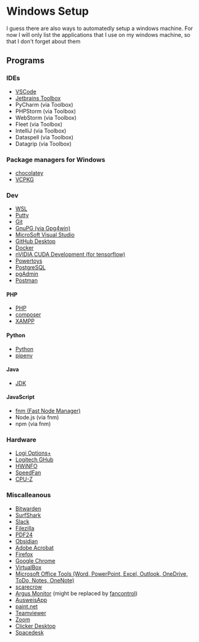 # Windows Setup

I guess there are also ways to automatedly setup a windows machine. For now I will only list the applications that I use on my windows machine, so that I don't forget about them

## Programs

### IDEs

- [VSCode](https://code.visualstudio.com/docs/setup/windows)
- [Jetbrains Toolbox](https://www.jetbrains.com/de-de/lp/toolbox/)
- PyCharm (via Toolbox)
- PHPStorm (via Toolbox)
- WebStorm (via Toolbox)
- Fleet (via Toolbox)
- IntelliJ (via Toolbox)
- Dataspell (via Toolbox)
- Datagrip (via Toolbox)

### Package managers for Windows

- [chocolatey](https://chocolatey.org/install)
- [VCPKG](https://learn.microsoft.com/de-de/vcpkg/get_started/get-started?pivots=shell-cmd)

### Dev

- [WSL](https://learn.microsoft.com/de-de/windows/wsl/install)
- [Putty](https://www.chiark.greenend.org.uk/~sgtatham/putty/latest.html)
- [Git](https://git-scm.com/book/en/v2/Getting-Started-Installing-Git)
- [GnuPG (via Gpg4win)](https://www.gpg4win.de/)
- [MicroSoft Visual Studio](https://visualstudio.microsoft.com/de/downloads/)
- [GitHub Desktop](https://docs.github.com/en/desktop/installing-and-authenticating-to-github-desktop/installing-github-desktop?platform=windows)
- [Docker](https://docs.docker.com/engine/install/)
- [nVIDIA CUDA Development (for tensorflow)](https://docs.nvidia.com/cuda/wsl-user-guide/index.html)
- [Powertoys](https://learn.microsoft.com/de-de/windows/powertoys/)
- [PostgreSQL](https://www.postgresql.org/download/)
- [pgAdmin](https://www.pgadmin.org/download/)
- [Postman](https://www.postman.com/downloads/)

#### PHP

- [PHP](https://www.php.net/manual/en/install.windows.php)
- [composer](https://getcomposer.org/download/)
- [XAMPP](https://www.apachefriends.org/de/download.html)

#### Python

- [Python](https://www.python.org/downloads/)
- [pipenv](https://pypi.org/project/pipenv/)

#### Java

- [JDK](https://www.oracle.com/java/technologies/downloads/)

#### JavaScript

- [fnm (Fast Node Manager)](https://nodejs.org/en/download/package-manager)
- Node.js (via fnm)
- npm (via fnm)

### Hardware

- [Logi Options+](https://www.logitech.com/de-de/software/logi-options-plus.html?srsltid=AfmBOoogC4bZenjYUNqSgTxLI4Gy7eeHoDJRlyc7yBeNquEbkRPhGe4j)
- [Logitech GHub](https://www.logitechg.com/de-ch/innovation/g-hub.html)
- [HWiNFO](https://www.hwinfo.com/download/)
- [SpeedFan](https://speedfan.de.uptodown.com/windows)
- [CPU-Z](https://www.cpuid.com/softwares/cpu-z.html)

### Miscalleanous

- [Bitwarden](https://bitwarden.com/de-de/download/)
- [SurfShark](https://surfshark.com/de/download/windows)
- [Slack](https://slack.com/intl/de-de/downloads/windows)
- [Filezilla](https://filezilla-project.org/)
- [PDF24](https://tools.pdf24.org/de/creator)
- [Obsidian](https://obsidian.md/download)
- [Adobe Acrobat](https://get.adobe.com/de/reader/)
- [Firefox](https://www.mozilla.org/de/firefox/new/)
- [Google Chrome](https://www.google.com/intl/de_de/chrome/)
- [VirtualBox](https://www.virtualbox.org/wiki/Downloads)
- [Microsoft Office Tools (Word, PowerPoint, Excel, Outlook, OneDrive, ToDo, Notes, OneNote)](https://support.microsoft.com/de-de/office/herunterladen-und-installieren-bzw-erneutes-installieren-von-microsoft-365-oder-office-2021-auf-einem-pc-oder-mac-4414eaaf-0478-48be-9c42-23adc4716658)
- [scarecrow](https://github.com/kaganisildak/malwarescarecrow)
- [Argus Monitor](https://www.argusmonitor.com/?language=de) (might be replaced by [fancontrol](https://getfancontrol.com/))
- [AusweisApp](https://www.ausweisapp.bund.de/download)
- [paint.net](https://www.getpaint.net/download.html)
- [Teamviewer](https://www.teamviewer.com/de/download/free-download-with-license-options/)
- [Zoom](https://zoom.us/download?os=win)
- [Clicker Desktop](https://github.com/victorkifer/clicker)
- [Spacedesk](https://www.spacedesk.net/de/)
